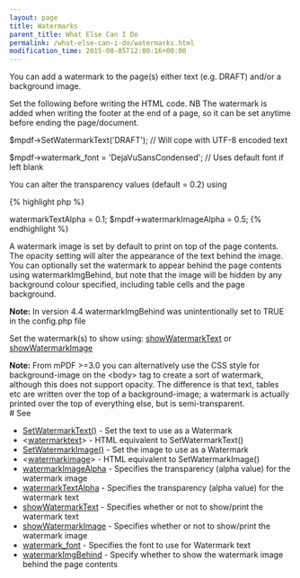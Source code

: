 ```yaml
---
layout: page
title: Watermarks
parent_title: What Else Can I Do
permalink: /what-else-can-i-do/watermarks.html
modification_time: 2015-08-05T12:00:16+00:00
---
```


<p>You can add a watermark to the page(s) either text (e.g. DRAFT) and/or a background image.</p>
<p>Set the following before writing the HTML code. NB The watermark is added when writing the footer at the end of a page, so it can be set anytime before ending the page/document.</p>
<p>$mpdf-&gt;SetWatermarkText('DRAFT'); // Will cope with UTF-8 encoded text</p>
<p>$mpdf-&gt;watermark_font = 'DejaVuSansCondensed';&nbsp;// Uses default font if left blank</p>
<p>You can alter the transparency values (default = 0.2) using</p>

{% highlight php %}
<?php

$mpdf->watermarkTextAlpha = 0.1;

$mpdf->watermarkImageAlpha = 0.5;
{% endhighlight %}

<p>A watermark image is set by default to print on top of the page contents. The opacity setting will alter the appearance of the text behind the image. You can optionally set the watermark to appear behind the page contents using <span class="parameter">watermarkImgBehind</span>, but note that the image will be hidden by any background colour specified, including table cells and the page background.</p>

<div class="alert alert-info" role="alert"><strong>Note:</strong> In version 4.4 <span class="parameter">watermarkImgBehind</span> was unintentionally set to <span class="smallblock">TRUE</span> in the <span class="filename">config.php</span> file</div>
<p>Set the watermark(s) to show using: <a href="{{ "/reference/mpdf-variables/showwatermarktext.html" | prepend: site.baseurl }}">showWatermarkText</a> or <a href="{{ "/reference/mpdf-variables/showwatermarktext.html" | prepend: site.baseurl }}">showWatermarkImage</a></p>

<div class="alert alert-info" role="alert"><strong>Note:</strong> From mPDF &gt;=3.0 you can alternatively use the CSS style for background-image on the &lt;body&gt; tag to create a sort of watermark, although this does not support opacity. The difference is that text, tables etc are written over the top of a background-image; a watermark is actually printed over the top of everything else, but is semi-transparent.</div>

# See

<ul>
<li class="manual_boxlist"><a href="{{ "/reference/mpdf-functions/setwatermarktext.html" | prepend: site.baseurl }}">SetWatermarkText()</a> - Set the text to use as a Watermark</li>
<li class="manual_boxlist">&lt;<a href="{{ "/reference/html-control-tags/watermarktext.html" | prepend: site.baseurl }}">watermarktext</a>&gt; - HTML equivalent to SetWatermarkText()</li>
<li class="manual_boxlist"><a href="{{ "/reference/mpdf-functions/setwatermarkimage.html" | prepend: site.baseurl }}">SetWatermarkImage()</a> - Set the image to use as a Watermark</li>
<li class="manual_boxlist">&lt;<a href="{{ "/reference/html-control-tags/watermarkimage.html" | prepend: site.baseurl }}">watermarkimage</a>&gt; - HTML equivalent to SetWatermarkImage()</li>
<li class="manual_boxlist"><a href="{{ "/reference/mpdf-variables/watermarkimagealpha.html" | prepend: site.baseurl }}">watermarkImageAlpha</a> - Specifies the transparency (alpha value) for the watermark image</li>
<li class="manual_boxlist"><a href="{{ "/reference/mpdf-variables/watermarktextalpha.html" | prepend: site.baseurl }}">watermarkTextAlpha</a> - Specifies the transparency (alpha value) for the watermark text</li>
<li class="manual_boxlist"><a href="{{ "/reference/mpdf-variables/showwatermarktext.html" | prepend: site.baseurl }}">showWatermarkText</a> - Specifies whether or not to show/print the watermark text

</li>
<li class="manual_boxlist"><a href="{{ "/reference/mpdf-variables/showwatermarktext.html" | prepend: site.baseurl }}">showWatermarkImage</a> - Specifies whether or not to show/print the watermark image</li>
<li class="manual_boxlist"><a href="{{ "/reference/mpdf-variables/watermark-font.html" | prepend: site.baseurl }}">watermark_font</a> - Specifies the font to use for Watermark text</li>
<li class="manual_boxlist"><a href="{{ "/reference/mpdf-variables/watermarkimgbehind.html" | prepend: site.baseurl }}">watermarkImgBehind</a> - Specify whether to show the watermark image behind the page contents</li>
</ul>

